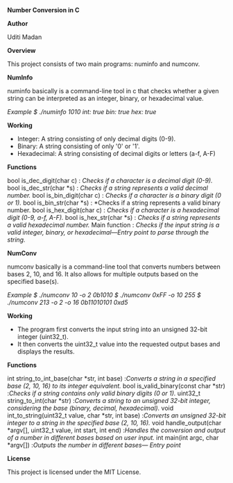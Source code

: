 **Number Conversion in C**

**Author**

Uditi Madan

**Overview**

This project consists of two main programs: numinfo and numconv.

**NumInfo**

numinfo basically is a command-line tool in c that checks whether a given string can be interpreted as an integer, binary, or hexadecimal value.

*Example
$ ./numinfo 1010
int: true
bin: true
hex: true*

**Working**

* Integer: A string consisting of only decimal digits (0-9).
* Binary: A string consisting of only '0' or '1'.
* Hexadecimal: A string consisting of decimal digits or letters (a-f, A-F)

**Functions**

bool is_dec_digit(char c) : *Checks if a character is a decimal digit (0-9).*
bool is_dec_str(char *s)  : *Checks if a string represents a valid decimal number.*
bool is_bin_digit(char c) : *Checks if a character is a binary digit (0 or 1).*
bool is_bin_str(char *s) : *Checks if a string represents a valid binary number.
bool is_hex_digit(char c) : *Checks if a character is a hexadecimal digit (0-9, a-f, A-F).*
bool is_hex_str(char *s) : *Checks if a string represents a valid hexadecimal number.*
Main function : *Checks if the input string is a valid integer, binary, or hexadecimal—Entry point to parse through the string.*


**NumConv**

numconv basically is a command-line tool that converts numbers between bases 2, 10, and 16. It also allows for multiple outputs based on the specified base(s).

*Example 
$ ./numconv 10 -o 2
0b1010
$ ./numconv 0xFF -o 10
255
$ ./numconv 213 -o 2 -o 16
0b11010101
0xd5*

**Working**

* The program first converts the input string into an unsigned 32-bit integer (uint32_t).
* It then converts the uint32_t value into the requested output bases and displays the results.

**Functions**

int string_to_int_base(char *str, int base) :*Converts a string in a specified base (2, 10, 16) to its integer equivalent.*
bool is_valid_binary(const char *str) :*Checks if a string contains only valid binary digits (0 or 1).*
uint32_t string_to_int(char *str) :*Converts a string to an unsigned 32-bit integer, considering the base (binary, decimal, hexadecimal).*
void int_to_string(uint32_t value, char *str, int base) :*Converts an unsigned 32-bit integer to a string in the specified base (2, 10, 16).*
void handle_output(char *argv[], uint32_t value, int start, int end) :*Handles the conversion and output of a number in different bases based on user input.*
int main(int argc, char *argv[]) :*Outputs the number in different bases— Entry point*


**License**

This project is licensed under the MIT License.
